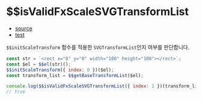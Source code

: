 # \$\$isValidFxScaleSVGTransformList

- [source](./isValidFxScaleSVGTransformList.index.js)
- [test](./isValidFxScaleSVGTransformList.spec.js)

`$$initScaleTransform` 함수를 적용한 `SVGTransformList`인지 여부를 판단합니다.

```javascript
const str = `<rect x="0" y="0" width="100" height="100"></rect>`;
const $el = $$el(str)();
$$initScaleTransform({ index: 0 })($el);
const transform_list = $$getBaseTransformList($el);

console.log($$isValidFxScaleSVGTransformList({ index: 1 })(transform_list));
// true
```
